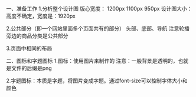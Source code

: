 一、准备工作
1.分析整个设计图
   版心宽度： 1200px  1100px  950px
   设计图大小： 高度不确定，宽度是：1920px

2.公共部分（即一个网站里面多个页面共有的部分）
    头部、底部、导航
    注意轮播旁边的商品分类是公共部分

3.页面中相同的布局


二、图标和字题图标
1.图标：使用图片来制作的
注意：一般背景是透明的，也就是文件的后缀是png

2.字题图标：本质是字题，将图片变成字题。通过font-size可以控制字体大小和颜色
